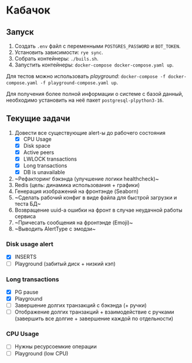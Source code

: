 # Кабачок

## Запуск

1. Создать `.env` файл с переменными `POSTGRES_PASSWORD` и `BOT_TOKEN`.
1. Установить зависимости: `rye sync`.
1. Собрать контейнеры: `./buils.sh`.
1. Запустить контейнеры: `docker-compose docker-compose.yaml up`.

Для тестов можно использовать _playground_: `docker-compose -f docker-compose.yaml -f playground-compose.yaml up`.

Для получения более полной информации о системе с базой данный, необходимо установить на неё пакет `postgresql-plpython3-16`.


## Текущие задачи

1. Довести все существующие alert-ы до рабочего состояния
    - [x] CPU Usage
    - [x] Disk space
    - [x] Active peers
    - [x] LWLOCK transactions
    - [x] Long transactions
    - [x] DB is unavailable

2. ~Рефакторинг бэкэнда (улучшение логики healthcheck)~
3. Redis (цель: динамика использования + графики)
4. Генерация изображений на фронтэнде (Seaborn)
5. ~Сделать рабочий конфиг в виде файла для быстрой загрузки и теста БД~
6. Возвращение uuid-а ошибки на фронт в случае неудачной работы сервиса
7. ~Причесать сообщения на фронтэнде (Emoji)~
8. ~Выводить AlertType с эмодзи~

### Disk usage alert
- [x] INSERTS
- [ ] Playground (забитый диск + низкий кэп)

### Long transactions

- [x] PG pause
- [x] Playground
- [ ] Завершение долгих транзакций с бэкэнда (+ ручки)
- [ ] Отображение долгих транзакций + взаимодействие с ручками (завершить все долгие + завершение каждой по отдельности)

### CPU Usage

- [ ] Нужны ресурсоемкие операции
- [ ] Playground (low CPU)

